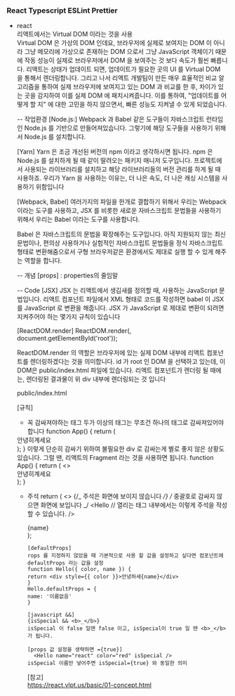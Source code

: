 ### React Typescript ESLint Prettier

- react  
   리액트에서는 Virtual DOM 이라는 것을 사용  
   Virtual DOM 은 가상의 DOM 인데요, 브라우저에 실제로 보여지는 DOM 이 아니라 그냥 메모리에 가상으로 존재하는 DOM 으로서 그냥 JavaScript 객체이기 때문에 작동 성능이 실제로 브라우저에서 DOM 을 보여주는 것 보다 속도가 훨씬 빠릅니다. 리액트는 상태가 업데이트 되면, 업데이트가 필요한 곳의 UI 를 Virtual DOM 을 통해서 렌더링합니다. 그리고 나서 리액트 개발팀이 만든 매우 효율적인 비교 알고리즘을 통하여 실제 브라우저에 보여지고 있는 DOM 과 비교를 한 후, 차이가 있는 곳을 감지하여 이를 실제 DOM 에 패치시켜줍니다. 이를 통하여, "업데이트를 어떻게 할 지" 에 대한 고민을 하지 않으면서, 빠른 성능도 지켜낼 수 있게 되었습니다.

  -- 작업환경
  [Node.js:]
  Webpack 과 Babel 같은 도구들이 자바스크립트 런타임인 Node.js 를 기반으로 만들어져있습니다. 그렇기에 해당 도구들을 사용하기 위해서 Node.js 를 설치합니다.

  [Yarn]
  Yarn 은 조금 개선된 버전의 npm 이라고 생각하시면 됩니다. npm 은 Node.js 를 설치하게 될 때 같이 딸려오는 패키지 매니저 도구입니다. 프로젝트에서 사용되는 라이브러리를 설치하고 해당 라이브러리들의 버전 관리를 하게 될 때 사용하죠. 우리가 Yarn 을 사용하는 이유는, 더 나은 속도, 더 나은 캐싱 시스템을 사용하기 위함입니다

  [Webpack, Babel]
  여러가지의 파일을 한개로 결합하기 위해서 우리는 Webpack 이라는 도구를 사용하고, JSX 를 비롯한 새로운 자바스크립트 문법들을 사용하기 위해서 우리는 Babel 이라는 도구를 사용합니다.

  Babel 은 자바스크립트의 문법을 확장해주는 도구입니다. 아직 지원되지 않는 최신 문법이나, 편의상 사용하거나 실험적인 자바스크립트 문법들을 정식 자바스크립트 형태로 변환해줌으로서 구형 브라우저같은 환경에서도 제대로 실행 할 수 있게 해주는 역할을 합니다.

  -- 개념
  [props] : properties의 줄임말

  -- Code
  [JSX]
  JSX 는 리액트에서 생김새를 정의할 때, 사용하는 JavaScript 문법입니다.
  리액트 컴포넌트 파일에서 XML 형태로 코드를 작성하면 babel 이 JSX 를 JavaScript 로 변환을 해줍니다. JSX 가 JavaScript 로 제대로 변환이 되려면 지켜주어야 하는 몇가지 규칙이 있습니다

  [ReactDOM.render]
  ReactDOM.render(<App />, document.getElementById('root'));

  ReactDOM.render 의 역할은 브라우저에 있는 실제 DOM 내부에 리액트 컴포넌트를 렌더링하겠다는 것을 의미합니다. id 가 root 인 DOM 을 선택하고 있는데, 이 DOM은 public/index.html 파일에 있습니다. 리액트 컴포넌트가 렌더링 될 때에는, 렌더링된 결과물이 위 div 내부에 렌더링되는 것 입니다

  public/index.html
  <div id="root"></div>

  [규칙]

  - 꼭 감싸져야하는 태그
  두가 이상의 태그는 무조건 하나의 태그로 감싸져있어야 합니다
  function App() {
  return (
  <div>
  <Hello />
  <div>안녕히계세요</div>
  </div>
  );
  }
  이렇게 단순히 감싸기 위하여 불필요한 div 로 감싸는게 별로 좋지 않은 상황도 있습니다. 그럴 땐, 리액트의 Fragment 라는 것을 사용하면 됩니다.
  function App() {
    return (
      <>
        <Hello />
        <div>안녕히계세요</div>
      </>
    );
  }

  - 주석
    return (
    <>
    {/_ 주석은 화면에 보이지 않습니다 _/}
    /_ 중괄호로 감싸지 않으면 화면에 보입니다 _/
    <Hello
    // 열리는 태그 내부에서는 이렇게 주석을 작성 할 수 있습니다.
    />
    <div style={style}>{name}</div>
    <div className="gray-box"></div>
    </>
    );

        [defaultProps]
        rops 를 지정하지 않았을 때 기본적으로 사용 할 값을 설정하고 싶다면 컴포넌트에 defaultProps 라는 값을 설정
        function Hello({ color, name }) {
        return <div style={{ color }}>안녕하세{name}</div>
        }
        Hello.defaultProps = {
        name: '이름없음'
        }

        [javascript &&]
        {isSpecial && <b>_</b>}
        isSpecial 이 false 일땐 false 이고, isSpecial이 true 일 땐 <b>_</b> 가 됩니다.

        [props 값 설정을 생략하면 ={true}]
          <Hello name="react" color="red" isSpecial />
        isSpecial 이름만 넣어주면 isSpecial={true} 와 동일한 의미

    [참고]  
    https://react.vlpt.us/basic/01-concept.html
